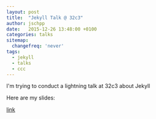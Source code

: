 ```yaml
---
layout: post
title:  "Jekyll Talk @ 32c3"
author: jschpp
date:   2015-12-26 13:48:00 +0100
categories: talks
sitemap:
  changefreq: 'never'
tags:
  - jekyll
  - talks
  - ccc
---
```


I'm trying to conduct a lightning talk at 32c3 about Jekyll

Here are my slides:

[link][slides]

[slides]: {{site.files}}2015-12-26-Jekyll_Talk.pdf
